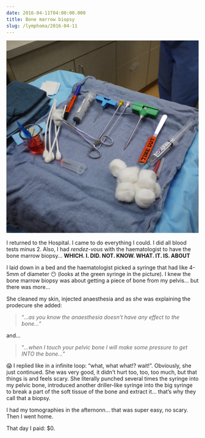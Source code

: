 ```yaml
---
date: 2016-04-11T04:00:00.000
title: Bone marrow biopsy
slug: /lymphoma/2016-04-11
---
```


![Bone marrow biopsy](/images/lymphoma/o5yw3sdUuX1vsn3evo1.jpg)

I returned to the Hospital. I came to do everything I could. I did all blood tests minus 2. Also, I had _rendez-vous_ with the haematologist to have the bone marrow biopsy… **WHICH. I. DID. NOT. KNOW. WHAT. IT. IS. ABOUT**​

I laid down in a bed and the haematologist picked a syringe that had like 4-5mm of diameter 😶 (looks at the green syringe in the picture). I knew the bone marrow biopsy was about getting a piece of bone from my pelvis… but there was more…

She cleaned my skin, injected anaesthesia and as she was explaining the prodecure she added:

> “_…as you know the anaesthesia doesn’t have any effect to the bone…_”

and…

> “_…when I touch your pelvic bone I will make some pressure to get INTO the bone…_”

😱 I replied like in a infinite loop: “what, what what!? wait!”. Obviously, she just continued. She was very good, it didn't hurt too, too, too much, but that things is and feels scary. She literally punched several times the syringe into my pelvic bone, introduced another driller-like syringe into the big syringe to break a part of the soft tissue of the bone and extract it… that’s why they call that a biopsy.

I had my tomographies in the afternonn… that was super easy, no scary. Then I went home.

That day I paid: $0.
